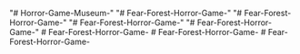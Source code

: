 "# Horror-Game-Museum-" 
"# Fear-Forest-Horror-Game-" 
"# Fear-Forest-Horror-Game-" 
"# Fear-Forest-Horror-Game-" 
"# Fear-Forest-Horror-Game-" 
#   F e a r - F o r e s t - H o r r o r - G a m e -  
 #   F e a r - F o r e s t - H o r r o r - G a m e -  
 #   F e a r - F o r e s t - H o r r o r - G a m e -  
 